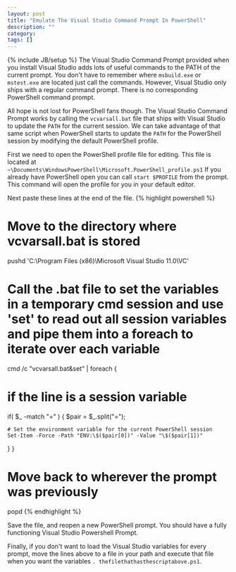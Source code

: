```yaml
---
layout: post
title: "Emulate The Visual Studio Command Prompt In PowerShell"
description: ""
category: 
tags: []
---
```

{% include JB/setup %}
The Visual Studio Command Prompt provided when you install Visual Studio adds lots of useful commands to the PATH of the current prompt. You don't have to remember where `msbuild.exe` or `mstest.exe` are located just call the commands. However, Visual Studio only ships with a regular command prompt. There is no corresponding PowerShell command prompt.

All hope is not lost for PowerShell fans though. The Visual Studio Command Prompt works by calling the `vcvarsall.bat` file that ships with Visual Studio to update the `PATH` for the current session. We can take advantage of that same script when PowerShell starts to update the `PATH` for the PowerShell session by modifying the default PowerShell profile.

First we need to open the PowerShell profile file for editing. This file is located at `~\Documents\WindowsPowerShell\Microsoft.PowerShell_profile.ps1` If you already have PowerShell open you can call `start $PROFILE` from the prompt. This command will open the profile for you in your default editor.

Next paste these lines at the end of the file.
{% highlight powershell %}
# Move to the directory where vcvarsall.bat is stored
pushd 'C:\Program Files (x86)\Microsoft Visual Studio 11.0\VC'

# Call the .bat file to set the variables in a temporary cmd session and use 'set' to read out all session variables and pipe them into a foreach to iterate over each variable
cmd /c "vcvarsall.bat&set" | foreach {
  # if the line is a session variable
  if( $_ -match "=" )
  {
    $pair = $_.split("=");

    # Set the environment variable for the current PowerShell session
    Set-Item -Force -Path "ENV:\$($pair[0])" -Value "\$($pair[1])"
  }
}

# Move back to wherever the prompt was previously
popd
{% endhighlight %}

Save the file, and reopen a new PowerShell prompt. You should have a fully functioning Visual Studio Powershell Prompt.

Finally, if you don't want to load the Visual Studio variables for every prompt, move the lines above to a file in your path and execute that file when you want the variables `. thefilethathasthescriptabove.ps1`.
